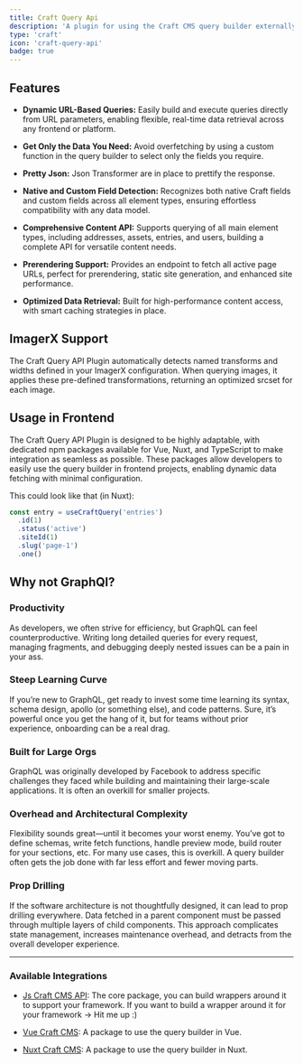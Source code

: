 ```yaml
---
title: Craft Query Api
description: 'A plugin for using the Craft CMS query builder externally.'
type: 'craft'
icon: 'craft-query-api'
badge: true
---
```


## Features

- **Dynamic URL-Based Queries:** Easily build and execute queries directly from URL parameters, enabling flexible, real-time data retrieval across any frontend or platform.

- **Get Only the Data You Need:** Avoid overfetching by using a custom function in the query builder to select only the fields you require.

- **Pretty Json:** Json Transformer are in place to prettify the response.

- **Native and Custom Field Detection:** Recognizes both native Craft fields and custom fields across all element types, ensuring effortless compatibility with any data model.

- **Comprehensive Content API:** Supports querying of all main element types, including addresses, assets, entries, and users, building a complete API for versatile content needs.

- **Prerendering Support:** Provides an endpoint to fetch all active page URLs, perfect for prerendering, static site generation, and enhanced site performance.

- **Optimized Data Retrieval:** Built for high-performance content access, with smart caching strategies in place.

## ImagerX Support

The Craft Query API Plugin automatically detects named transforms and widths defined in your ImagerX configuration. When querying images, it applies these pre-defined transformations, returning an optimized srcset for each image. 

## Usage in Frontend
The Craft Query API Plugin is designed to be highly adaptable, with dedicated npm packages available for Vue, Nuxt, and TypeScript to make integration as seamless as possible. These packages allow developers to easily use the query builder in frontend projects, enabling dynamic data fetching with minimal configuration.

This could look like that (in Nuxt): 
```ts [app.vue]
const entry = useCraftQuery('entries')
  .id(1)
  .status('active')
  .siteId(1)
  .slug('page-1')
  .one()
```

## Why not GraphQl?

### Productivity

As developers, we often strive for efficiency, but GraphQL can feel counterproductive. Writing long detailed queries for every request, managing fragments, and debugging deeply nested issues can be a pain in your ass.

### Steep Learning Curve

If you’re new to GraphQL, get ready to invest some time learning its syntax, schema design, apollo (or something else), and code patterns. Sure, it’s powerful once you get the hang of it, but for teams without prior experience, onboarding can be a real drag.

### Built for Large Orgs

GraphQL was originally developed by Facebook to address specific challenges they faced while building and maintaining their large-scale applications. It is often an overkill for smaller projects.

### Overhead and Architectural Complexity

Flexibility sounds great—until it becomes your worst enemy. You’ve got to define schemas, write fetch functions, handle preview mode, build router for your sections, etc. For many use cases, this is overkill. A query builder often gets the job done with far less effort and fewer moving parts.

### Prop Drilling

If the software architecture is not thoughtfully designed, it can lead to prop drilling everywhere. Data fetched in a parent component must be passed through multiple layers of child components. This approach complicates state management, increases maintenance overhead, and detracts from the overall developer experience.

---

### Available Integrations
- [Js Craft CMS API](/libraries/js-craftcms-api): The core package, you can build wrappers around it to support your framework. If you want to build a wrapper around it for your framework -> Hit me up :) 

- [Vue Craft CMS](/libraries/vue-craftcms): A package to use the query builder in Vue.

- [Nuxt Craft CMS](/libraries/nuxt-craftcms): A package to use the query builder in Nuxt.
